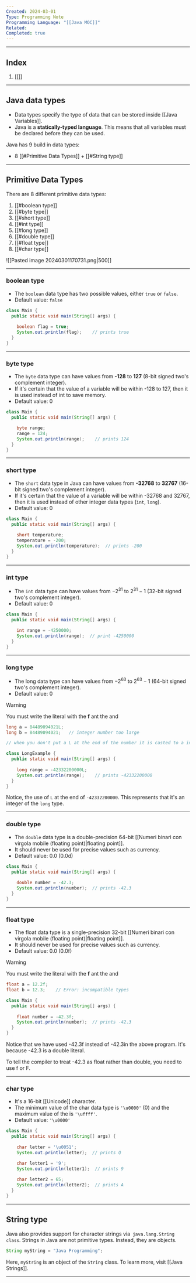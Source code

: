 ```yaml
---
Created: 2024-03-01
Type: Programming Note
Programming Language: "[[Java MOC]]"
Related: 
Completed: true
---
```

---
## Index
1. [[]]

---
## Java data types

- Data types specify the type of data that can be stored inside [[Java Variables]].
- Java is a **statically-typed language**. This means that all variables must be declared before they can be used.

Java has 9 build in data types:
- 8 [[#Primitive Data Types]] + [[#String type]]

---
## Primitive Data Types

There are 8 different primitive data types:
1. [[#boolean type]]
2. [[#byte type]]
3. [[#short type]]
4. [[#int type]]
5. [[#long type]]
6. [[#double type]]
7. [[#float type]]
8. [[#char type]]

![[Pasted image 20240301170731.png|500]]

---
### boolean type

- The `boolean` data type has two possible values, either `true` or `false`.
- Default value: `false`

```java
class Main {
  public static void main(String[] args) {
    	
    boolean flag = true;
    System.out.println(flag);    // prints true
  }
}
```

---
### byte type

- The `byte` data type can have values from **-128** to **127** (8-bit signed two's complement integer).
- If it's certain that the value of a variable will be within -128 to 127, then it is used instead of int to save memory.
- Default value: 0

```java
class Main {
  public static void main(String[] args) {

    byte range;
    range = 124;
    System.out.println(range);    // prints 124
  }
}
```

---
### short type

- The `short` data type in Java can have values from **-32768** to **32767** (16-bit signed two's complement integer).
- If it's certain that the value of a variable will be within -32768 and 32767, then it is used instead of other integer data types (`int`, `long`).
- Default value: 0

```java
class Main {
  public static void main(String[] args) {
    	
    short temperature;
    temperature = -200;
    System.out.println(temperature);  // prints -200
  }
}
```

---
### int type

- The `int` data type can have values from $-2^{31}$ to $2^{31}-1$ (32-bit signed two's complement integer).
- Default value: 0

```java
class Main {
  public static void main(String[] args) {
    	
    int range = -4250000;
    System.out.println(range);  // print -4250000
  }
}
```

---
### long type

- The long data type can have values from $-2^{63}$ to $2^{63}-1$ (64-bit signed two's complement integer).
- Default value: 0

>[!warning]
>You must write the literal with the **f** ant the and
>```java
 >long a = 84489094021L;
 >long b = 84489094021;   // integer number too large
 >
 >// when you don't put a L at the end of the number it is casted to a int
>```

```java
class LongExample {
  public static void main(String[] args) {
    	
    long range = -42332200000L;
    System.out.println(range);    // prints -42332200000
  }
}
```

Notice, the use of `L` at the end of `-42332200000`. This represents that it's an integer of the `long` type.

---
### double type

- The `double` data type is a double-precision 64-bit [[Numeri binari con virgola mobile (floating point)|floating point]].
- It should never be used for precise values such as currency.
- Default value: 0.0 (0.0d)

```java
class Main {
  public static void main(String[] args) {
    	
    double number = -42.3;
    System.out.println(number);  // prints -42.3
  }
}
```

---
### float type

- The float data type is a single-precision 32-bit [[Numeri binari con virgola mobile (floating point)|floating point]].
- It should never be used for precise values such as currency.
- Default value: 0.0 (0.0f)

>[!warning]
>You must write the literal with the **f** ant the and
>```java
 >float a = 12.2f;
 >float b = 12.3;    // Error: incompatible types
>```

```java
class Main {
  public static void main(String[] args) {
    	
    float number = -42.3f;
    System.out.println(number);  // prints -42.3
  }
}
```

Notice that we have used -42.3f instead of -42.3in the above program. It's because -42.3 is a double literal.

To tell the compiler to treat -42.3 as float rather than double, you need to use f or F.

---
### char type

- It's a 16-bit [[Unicode]] character.
- The minimum value of the char data type is `'\u0000'` (0) and the maximum value of the is `'\uffff'`.
- Default value: `'\u0000'`

```java
class Main {
  public static void main(String[] args) {
    	
    char letter = '\u0051';
    System.out.println(letter);  // prints Q

	char letter1 = '9';
    System.out.println(letter1);  // prints 9
    	
    char letter2 = 65;
    System.out.println(letter2);  // prints A
  }
}
```

---
## String type

Java also provides support for character strings via` java.lang.String class`. Strings in Java are not primitive types. Instead, they are objects. 

```java
String myString = "Java Programming";
```

Here, `myString` is an object of the `String` class. To learn more, visit [[Java Strings]].

---